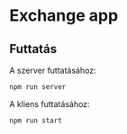 # Exchange app

## Futtatás

A szerver futtatásához:

```bash
npm run server
```

A kliens futtatásához:

```bash
npm run start
```
